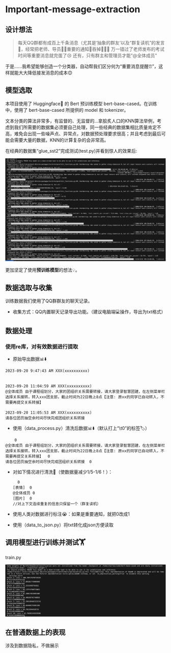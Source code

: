 # Important-message-extraction

## 设计想法

> 每天QQ群都有成百上千条消息（尤其是‘抽象的群友‘以及“群复读机”的发言💬，经常把老师、导员🧑‍🏫重要的通知📢吞掉💢💢💢
> 万一错过了老师发布的考试时间等重要消息就完蛋了😢
> 还有，只有群主和管理员才能"@全体成员"

于是......我希望能够创造一个分类器，自动帮我们区分何为“重要消息提醒⏰”，这样就能大大降低接发消息的成本😊

## 模型选取

本项目使用了 Huggingface🤗 的 Bert 预训练模型 bert-base-cased。在训练中，使用了 bert-base-cased 所提供的 model 和 tokenizer。

文本分类的算法非常多，有监督的、无监督的...拿脍炙人口的KNN算法举例，考虑到我们所需要的数据集必须要自己处理，同一些经典的数据集相比质量肯定不高，难免会出现一些噪声点、异常点，对数据预处理要求很高；并且考虑到最后可能会需要大量的数据，KNN的计算复杂的会非常高。

在经典的数据集“glue_sst2”完成测试(test.py)并看到惊人的效果后:

![](test-performance.png)

更加坚定了使用**预训练模型**的想法💡。

## 数据选取与收集

训练数据我们使用了QQ群群友的聊天记录。

- 收集方式：QQ内置聊天记录导出功能。（建议电脑端💻操作，导出为txt格式）

## 数据处理

### 使用re库，对有效数据进行提取

- 原始导出数据📊⬇️

```
2023-09-20 9:47:43 AM XXX(xxxxxxxxxx)


2023-09-20 11:04:59 AM XXX(xxxxxxxxxx)
@全体成员 由于课程组划分，大家的团组织关系需要转接，请大家登录智慧团建，在左侧菜单栏选择关系接转，转入xxx团支部，截止时间为22日晚上8点【注意: 原xx的同学已自动转入，不需要再提交关系转接】

2023-09-20 11:05:53 AM XXX(xxxxxxxxxx)
请各位团员抽空余时间尽快完成团组织关系转接
```

- 使用（data_process.py）清洗后数据📊⬇️（默认打上“\t0”的标签🏷️）

```
	0
@全体成员 由于课程组划分，大家的团组织关系需要转接，请大家登录智慧团建，在左侧菜单栏选择关系接转，转入xxx团支部，截止时间为22日晚上8点【注意: 原xx的同学已自动转入，不需要再提交关系转接】  0
请各位团员抽空余时间尽快完成团组织关系转接  0
```

- 对如下情况进行清洗🧽（使数据量减少1/5-1/6！）：

  ```
  	0
  [表情]	0
  @全体成员	0
  [图片]	0
  //对上下文连续重复的信息只保留一个（群复读机）
  ```

- 使用人类对数据进行标注😭：如果是重要通知，就把0改成1

- 使用（data_to_json.py）将txt转化成json方便读取

## 调用模型进行训练并测试🏋️

train.py

![](train-performance.png)

## 在普通数据上的表现

涉及到数据隐私，不做展示
